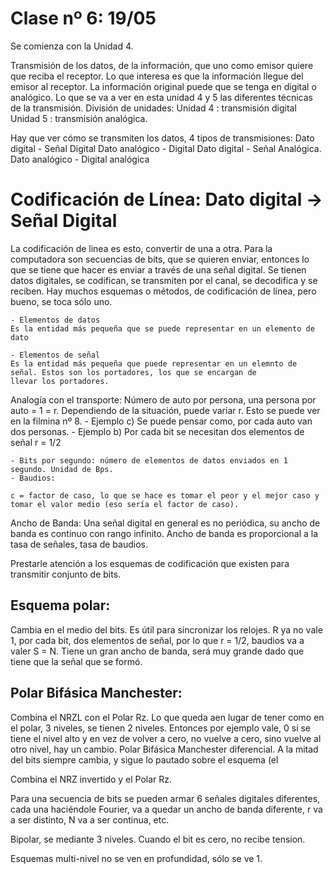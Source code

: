# Clase nº 6: 19/05

Se comienza con la Unidad 4.

Transmisión de los datos, de la información, que uno como emisor quiere que reciba el receptor. Lo que interesa es que la
información llegue del emisor al receptor.
La información original puede que se tenga en digital o analógico. Lo que se va a ver en esta unidad 4 y 5 las diferentes
técnicas de la transmisión.
División de unidades:
	Unidad 4 : transmisión digital
	Unidad 5 : transmisión analógica.

Hay que ver cómo se transmiten los datos, 4 tipos de transmisiones:
	Dato digital - Señal Digital
	Dato analógico - Digital
	Dato digital - Señal Analógica.
	Dato analógico - Digital analógica

# Codificación de Línea: Dato digital -> Señal Digital
La codificación de linea es esto, convertir de una a otra. Para la computadora son secuencias de bits, que se quieren enviar,
entonces lo que se tiene que hacer es enviar a través de una señal digital. Se tienen datos digitales, se codifican, se transmiten
por el canal, se decodifica y se reciben.
Hay muchos esquemas o métodos, de codificación de línea, pero bueno, se toca sólo uno.

	- Elementos de datos
	Es la entidad más pequeña que se puede representar en un elemento de dato

	- Elementos de señal
	Es la entidad más pequeña que puede representar en un elemnto de señal. Estos son los portadores, los que se encargan de
	llevar los portadores.

Analogía con el transporte:
	Número de auto por persona, una persona por auto = 1 = r.
	Dependiendo de la situación, puede variar r. Esto se puede ver en la filmina nº 8.
	- Ejemplo c) Se puede pensar como, por cada auto van dos personas.
	- Ejemplo b) Por cada bit se necesitan dos elementos de señal r = 1/2

	- Bits por segundo: número de elementos de datos enviados en 1 segundo. Unidad de Bps.
	- Baudios:

	c = factor de caso, lo que se hace es tomar el peor y el mejor caso y tomar el valor medio (eso sería el factor de caso).

Ancho de Banda:
Una señal digital en general es no periódica, su ancho de banda es continuo con rango infinito.
Ancho de banda es proporcional a la tasa de señales, tasa de baudios.

Prestarle atención a los esquemas de codificación que existen para transmitir conjunto de bits.

## Esquema polar:
Cambia en el medio del bits. Es útil para sincronizar los relojes. R ya no vale 1, por cada bit, dos elementos de señal, por lo
que r = 1/2, baudios va a valer S = N. Tiene un gran ancho de banda, será muy grande dado que tiene que la señal que se formó.

## Polar Bifásica Manchester:
Combina el NRZL con el Polar Rz. Lo que queda aen lugar de tener como en el polar, 3 niveles, se tienen 2 niveles. Entonces por
ejemplo vale, 0 si se tiene el nivel alto y en vez de volver a cero, no vuelve a cero, sino vuelve al otro nivel, hay un cambio.
Polar Bifásica Manchester diferencial. A la mitad del bits siempre cambia, y sigue lo pautado sobre el esquema (el

Combina el NRZ invertido y el Polar Rz.

Para una secuencia de bits se pueden armar 6 señales digitales diferentes, cada una haciéndole Fourier, va a quedar un ancho de
banda diferente, r va a ser distinto, N va a ser continua, etc.

Bipolar, se mediante 3 niveles. Cuando el bit es cero, no recibe tension.

Esquemas multi-nivel no se ven en profundidad, sólo se ve 1.
